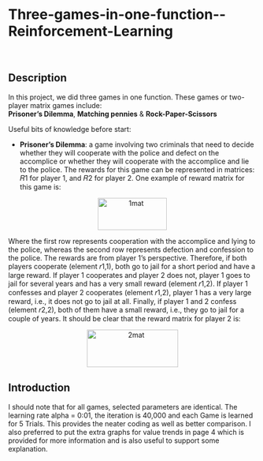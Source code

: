 
# Three-games-in-one-function--Reinforcement-Learning
<br />

## Description

In this project, we did three games in one function. These games or two-player matrix games include: <br /> 
**Prisoner’s Dilemma**, **Matching pennies** & **Rock-Paper-Scissors** <br />

Useful bits of knowledge before start:
<br /> 

+ **Prisoner’s Dilemma**: a game involving two criminals that need to decide whether they will cooperate with the police and defect on the accomplice or whether they will
cooperate with the accomplice and lie to the police. The rewards for this game can be represented in matrices: 𝑅1 for player 1, and 𝑅2 for player 2. One example of reward matrix for this game is: <br /> 


<p align="center">
<img width="140" height="65" alt="1mat" src="https://user-images.githubusercontent.com/71558720/103111885-82f5a800-461f-11eb-8c23-55a24ccaa44c.PNG"><br />
<p align="center">


Where the first row represents cooperation with the accomplice and lying to the police, whereas the second row represents defection and confession to the police. The rewards are from player 1’s perspective. Therefore, if both players cooperate (element 𝑟1,1), both go to jail for a short period and have a large reward. If player 1 cooperates and player 2 does not, player 1 goes to jail for several years and has a very small reward (element 𝑟1,2). If player 1 confesses and player 2 cooperates (element 𝑟1,2), player 1 has a very large reward, i.e., it does not go to jail at all. Finally, if player 1 and 2 confess (element 𝑟2,2), both of them have a small reward, i.e., they go to jail for a couple of years. It should be clear that the reward matrix for player 2 is: <br /> 

<p align="center">
<img width="185" height="76" alt="2mat" src="https://user-images.githubusercontent.com/71558720/103111884-82f5a800-461f-11eb-9dbe-cfd290a89a6b.PNG"><br />
<p align="center">

## Introduction 

I should note that for all games, selected parameters are identical. The learning rate alpha = 0:01, the iteration is 40,000 and each Game is learned for 5 Trials. This provides the neater coding as well as better comparison. I also preferred to put the extra graphs for value trends in page 4 which is provided for more information and
is also useful to support some explanation. 


